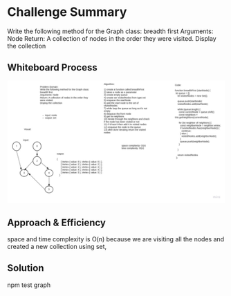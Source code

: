 # Challenge Summary
Write the following method for the Graph class:
breadth first
Arguments: Node
Return: A collection of nodes in the order they were visited.
Display the collection

## Whiteboard Process
![whiteboard](../images/graph-breadth-first.jpg)

## Approach & Efficiency
space and time complexity is O(n) because we are visiting all the nodes and created a new collection using set,

## Solution
npm test graph